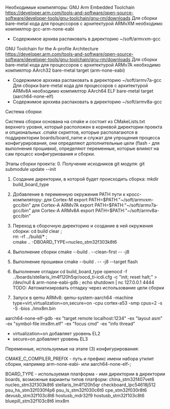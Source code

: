 Необходимые компиляторы:
GNU Arm Embedded Toolchain https://developer.arm.com/tools-and-software/open-source-software/developer-tools/gnu-toolchain/gnu-rm/downloads
Для сборки bare-metal кода для процессоров с архитектурой ARMvXM необходимо компиялтор gcc-arm-none-eabi
- Содержимое архива распаковать в директорию ~/soft/armvxm-gcc

GNU Toolchain for the A-profile Architecture https://developer.arm.com/tools-and-software/open-source-software/developer-tools/gnu-toolchain/gnu-rm/downloads
Для сборки bare-metal кода для процессоров с архитектурой ARMv7A необходимо компиялтор AArch32 bare-metal target (arm-none-eabi)
- Содержимое арххива распаковать в директорию ~/soft/armv7a-gcc
Для сборки bare-metal кода для процессоров с архитектурой ARMv8A необходимо компиялтор AArch64 ELF bare-metal target (aarch64-none-elf)
- Содержимое арххива распаковать в директорию ~/soft/armv8a-gcc

Система сборки:

Система сборки основана на cmake и состоит из CMakeLists.txt верхнего уровня, который расположен в корневой директории проекта и опциональных .cmake скриптов, которые располагаются в поддиректории boards/board_name и служат для упрощения процесса конфигурирования, они определяют дополнительные цели (flash - для выполнения прошивки), определяют переменные, которые влияют на сам процесс конфигуриования и сборки.

Этапы сборки проекта:
0. Получение исходников git модуля:
	git submodule update --init

1. Создание директории, в которой будет происходить сборка:
	mkdir build_board_type

2. Добавление в переменную окружения PATH пути к кросс-компилятору:
	для Cortex-M
	export PATH=$PATH:"~/soft/armvxm-gcc/bin"
	для Cortex-A ARMv7A
	export PATH=$PATH:"~/soft/armv7a-gcc/bin"
	для Cortex-A ARMv8A
	export PATH=$PATH:"~/soft/armv8a-gcc/bin"

3. Переход в сборочную директорию и создание в ней окружения сборки:
	cd build
	clear ;\
	rm -rf ../build/* ;\
	cmake .. -DBOARD_TYPE=nucleo_stm32f303k8t6
	
4. Выполнение сборки
	cmake --build . --clean-first -- -j8

5. Выполнение прошивки
	cmake --build .  -- -j8 --target flash

6. Выполнение отладки
	cd build_board_type
	openocd -f ../boards/stellaris_lm4f120h5qr/oocd_ti-icdi.cfg -c "init; reset halt;" > /dev/null &  arm-none-eabi-gdb ; echo shutdown | nc 127.0.0.1 4444
TODO: Автоматизировать отладку через использование цели сборки

7. Запуск в qemu
ARMv8:
qemu-system-aarch64 -machine type=virt,virtualization=on,secure=on -cpu cortex-a53 -smp cpus=2 -s -S -bios ./imx8m.bin

aarch64-none-elf-gdb -ex "target remote localhost:1234" -ex "layout asm" -ex "symbol-file imx8m.elf" -ex "focus cmd" -ex "info  thread"

* virtualization=on добавляет уровень EL2
* secure=on добавляет уровень EL3

Переменные, используемые на этапе (3) конфигурирования:

CMAKE_C_COMPILER_PREFIX - путь и префикс имени набора утилит сборки, например arm-none-eabi- или aarch64-none-elf-;

BOARD_TYPE - используемая платформа - имя директории в директории boards, возможные варианты типов платформ: 
china_stm32f407vet6
nucleo_stm32f303k8t6
stellaris_lm4f120h5qr
checkboard_lpc54618j512
psu_hs_stm32f030f4p6
psu_ls_stm32f030c6t6
cpe_stm32f030r8t6
devusb_stm32f103c8t6
hostusb_mdr32f9
hostusb_stm32f103c8t6
bluepill_stm32f103c8t6
imx8m

